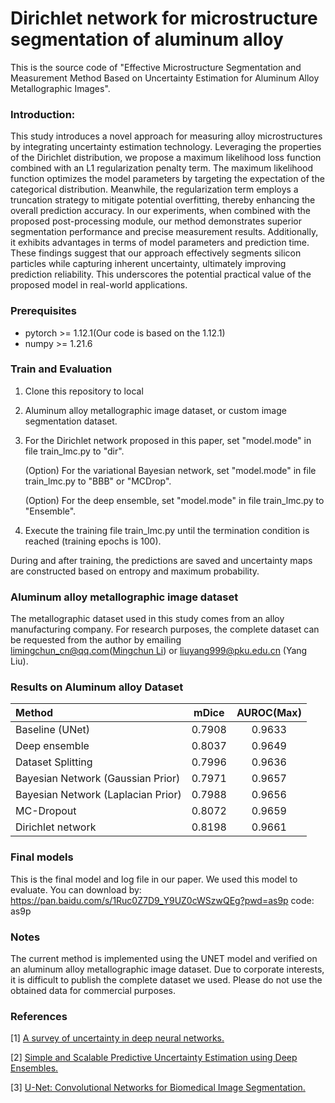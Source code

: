 # Dirichlet network for microstructure segmentation of aluminum alloy
This is the source code of "Effective Microstructure Segmentation and Measurement Method Based on Uncertainty Estimation for Aluminum Alloy Metallographic Images". 

### Introduction:

This study introduces a novel approach for measuring alloy microstructures by integrating uncertainty estimation technology. 
Leveraging the properties of the Dirichlet distribution, we propose a maximum likelihood loss function combined with an L1 regularization penalty term. 
The maximum likelihood function optimizes the model parameters by targeting the expectation of the categorical distribution. 
Meanwhile, the regularization term employs a truncation strategy to mitigate potential overfitting, thereby enhancing the overall prediction accuracy. 
In our experiments, when combined with the proposed post-processing module, our method demonstrates superior segmentation performance and precise measurement results. 
Additionally, it exhibits advantages in terms of model parameters and prediction time. 
These findings suggest that our approach effectively segments silicon particles while capturing inherent uncertainty, ultimately improving prediction reliability. 
This underscores the potential practical value of the proposed model in real-world applications.

### Prerequisites

- pytorch >= 1.12.1(Our code is based on the 1.12.1)
- numpy >= 1.21.6

### Train and Evaluation
1. Clone this repository to local

2. Aluminum alloy metallographic image dataset, or custom image segmentation dataset.

3. For the Dirichlet network proposed in this paper, set "model.mode" in file train_lmc.py to "dir".

   (Option) For the variational Bayesian network, set "model.mode" in file train_lmc.py to "BBB" or "MCDrop".

   (Option) For the deep ensemble, set "model.mode" in file train_lmc.py to "Ensemble".

4. Execute the training file train_lmc.py until the termination condition is reached (training epochs is 100).

During and after training, the predictions are saved and uncertainty maps are constructed based on entropy and maximum probability.

### Aluminum alloy metallographic image dataset
The metallographic dataset used in this study comes from an alloy manufacturing company. 
For research purposes, the complete dataset can be requested from the author by emailing limingchun_cn@qq.com([Mingchun Li](https://orcid.org/0000-0001-7780-3213)) or liuyang999@pku.edu.cn (Yang Liu).


### Results on Aluminum alloy Dataset
| Method | mDice  | AUROC(Max) |
|:-----|:------:|:-----:| 
| Baseline (UNet) | 0.7908 | 0.9633 |
| Deep ensemble | 0.8037 | 0.9649  |
| Dataset Splitting | 0.7996 | 0.9636 |
| Bayesian Network (Gaussian Prior) | 0.7971 | 0.9657 |
| Bayesian Network (Laplacian Prior) | 0.7988 | 0.9656  |
| MC-Dropout | 0.8072 | 0.9659 |
| Dirichlet network | 0.8198 | 0.9661 |

### Final models
This is the final model and log file in our paper. We used this model to evaluate. You can download by:
https://pan.baidu.com/s/1Ruc0Z7D9_Y9UZ0cWSzwQEg?pwd=as9p code: as9p 

### Notes
The current method is implemented using the UNET model and verified on an aluminum alloy metallographic image dataset. 
Due to corporate interests, it is difficult to publish the complete dataset we used. 
Please do not use the obtained data for commercial purposes.

### References
[1] <a href="https://link.springer.com/article/10.1007/s10462-023-10562-9">A survey of uncertainty in deep neural networks.</a>

[2] <a href="https://arxiv.org/abs/1612.01474">Simple and Scalable Predictive Uncertainty Estimation using Deep Ensembles.</a>

[3] <a href="https://arxiv.org/abs/1505.04597">U-Net: Convolutional Networks for Biomedical Image Segmentation.</a>

